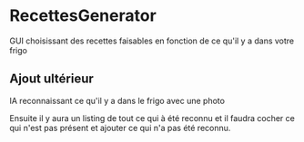 # RecettesGenerator
GUI choisissant des recettes faisables en fonction de ce qu'il y a dans votre frigo

## Ajout ultérieur 

IA reconnaissant ce qu'il y a dans le frigo avec une photo

Ensuite il y aura un listing de tout ce qui à été reconnu et il faudra cocher ce qui n'est pas présent et ajouter ce qui n'a pas été reconnu.
